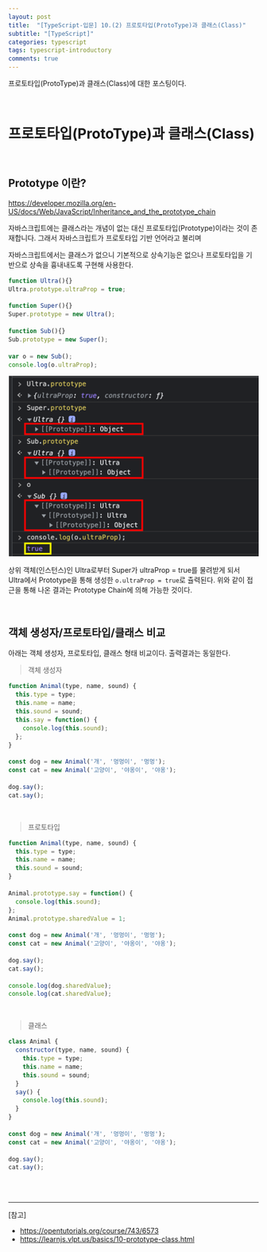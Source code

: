 ```yaml
---
layout: post
title:  "[TypeScript-입문] 10.(2) 프로토타입(ProtoType)과 클래스(Class)"
subtitle: "[TypeScript]"
categories: typescript
tags: typescript-introductory
comments: true
---
```


프로토타입(ProtoType)과 클래스(Class)에 대한 포스팅이다.

<br>

# 프로토타입(ProtoType)과 클래스(Class)

<br>

## Prototype 이란?

https://developer.mozilla.org/en-US/docs/Web/JavaScript/Inheritance_and_the_prototype_chain

자바스크립트에는 클래스라는 개념이 없는 대신 프로토타입(Prototype)이라는 것이 존재합니다.
그래서 자바스크립트가 프로토타입 기반 언어라고 불리며

자바스크립트에서는 클래스가 없으니 기본적으로 상속기능은 없으나 프로토타입을 기반으로 상속을 흉내내도록 구현해 사용한다.

```js
function Ultra(){}
Ultra.prototype.ultraProp = true;
 
function Super(){}
Super.prototype = new Ultra();
 
function Sub(){}
Sub.prototype = new Super();
 
var o = new Sub();
console.log(o.ultraProp);
```

[![prototype_chainning_1](/assets/img/2023/prototype_chainning_1.png)]()


상위 객체(인스턴스)인 Ultra로부터 Super가 ultraProp = true를 물려받게 되서  
Ultra에서 Prototype을 통해 생성한 `o.ultraProp = true`로 츌력된다.
위와 같이 접근을 통해 나온 결과는 Prototype Chain에 의해 가능한 것이다.

<br>


## 객체 생성자/프로토타입/클래스 비교

아래는 객체 생성자, 프로토타입, 클래스 형태 비교이다. 출력결과는 동일한다.

> 객체 생성자

```js
function Animal(type, name, sound) {
  this.type = type;
  this.name = name;
  this.sound = sound;
  this.say = function() {
    console.log(this.sound);
  };
}

const dog = new Animal('개', '멍멍이', '멍멍');
const cat = new Animal('고양이', '야옹이', '야옹');

dog.say();
cat.say();
```

<br>

> 프로토타입

```js
function Animal(type, name, sound) {
  this.type = type;
  this.name = name;
  this.sound = sound;
}

Animal.prototype.say = function() {
  console.log(this.sound);
};
Animal.prototype.sharedValue = 1;

const dog = new Animal('개', '멍멍이', '멍멍');
const cat = new Animal('고양이', '야옹이', '야옹');

dog.say();
cat.say();

console.log(dog.sharedValue);
console.log(cat.sharedValue);
```

<br>

> 클래스

```js
class Animal {
  constructor(type, name, sound) {
    this.type = type;
    this.name = name;
    this.sound = sound;
  }
  say() {
    console.log(this.sound);
  }
}

const dog = new Animal('개', '멍멍이', '멍멍');
const cat = new Animal('고양이', '야옹이', '야옹');

dog.say();
cat.say();
```

<br><br>

---
[참고]
- https://opentutorials.org/course/743/6573
- https://learnjs.vlpt.us/basics/10-prototype-class.html